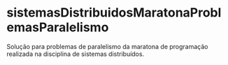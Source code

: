 # sistemasDistribuidosMaratonaProblemasParalelismo
Solução para problemas de paralelismo da maratona de programação realizada na disciplina de sistemas distribuídos.

